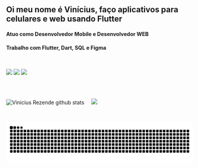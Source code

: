 ## Oi meu nome é Vinícius, faço aplicativos para celulares e web usando Flutter

<div>
  <h4>Atuo como Desenvolvedor Mobile e Desenvolvedor WEB</h4>
  <h4>Trabalho com Flutter, Dart, SQL e Figma</h4>
</div>

&nbsp;

<div>
  <a href="https://www.linkedin.com/in/vprezende"><img src="https://img.shields.io/badge/-LinkedIn-%230077B5?style=for-the-badge&logo=linkedin&logoColor=white"></a>
  <a href="https://discord.com/users/561688008894447628"><img src="https://img.shields.io/badge/Discord-7289DA?style=for-the-badge&logo=discord&logoColor=white"></a>
  <a href ="mailto:vinicius.rezende@gsuite.iff.edu.br"><img src="https://img.shields.io/badge/-Gmail-FF0000?style=for-the-badge&logo=gmail&logoColor=white"></a>
</div>

##

&nbsp;

<div style="center">
  <img width=40% src="https://github-readme-stats.vercel.app/api/top-langs/?username=vprezende&show_icons=true&count_private=true&hide=issues&theme=dark&layout=compact" alt="Vinicius Rezende github stats" />
  &nbsp;&nbsp;&nbsp;
  <img width=55% src="https://github-readme-streak-stats-eight.vercel.app?user=vprezende&theme=dark&mode=weekly" />
</div>
&nbsp;

##

<picture align="center">
  <source media="(prefers-color-scheme: dark)" srcset="https://raw.githubusercontent.com/vprezende/vprezende/output/github-contribution-grid-snake-dark.svg">
  <source media="(prefers-color-scheme: light)" srcset="https://raw.githubusercontent.com/vprezende/vprezende/output/github-contribution-grid-snake-dark.svg">
  <img align="center" alt="github contribution grid snake animation" src="https://raw.githubusercontent.com/vprezende/vprezende/output/github-contribution-grid-snake.svg">
</picture>
